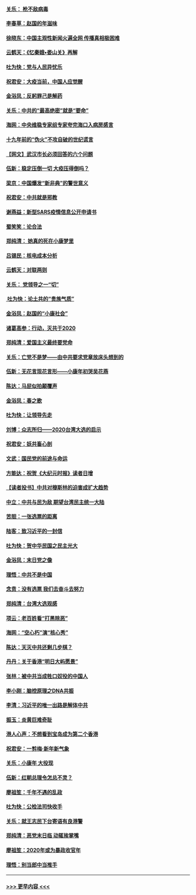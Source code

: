 #### [关乐： 枪不敌病毒](../pages/nsc993/n11826746.md?t=01281144) 
#### [李春草：赵国的年滋味](../pages/nsc993/n11826321.md?t=01281144) 
#### [徐晓东：中国主观性新闻火遍全网 传播真相极困难](../pages/nsc993/n11826508.md?t=01281144) 
#### [云鹤天：《忆秦娥▪娄山关》再解](../pages/nsc993/n11824682.md?t=01281144) 
#### [吐为快：党与人民异忧乐](../pages/nsc993/n11824660.md?t=01281144) 
#### [祝君安：大疫当前，中国人应觉醒](../pages/nsc993/n11821946.md?t=01281144) 
#### [金浴凤：反躬罪己是解药](../pages/nsc993/n11820280.md?t=01281144) 
#### [关乐：中共的“最高绝密”就是“要命”](../pages/nsc993/n11816946.md?t=01281144) 
#### [海网：中央维稳专家组专家夸完海口入病房感言](../pages/nsc993/n11815138.md?t=01281144) 
#### [十九年前的“伪火”不攻自破的世纪谎言](../pages/nsc993/n11813238.md?t=01281144) 
#### [【网文】武汉市长必须回答的六个问题](../pages/nsc993/n11813848.md?t=01281144) 
#### [伍新：稳定压倒一切 大疫压得倒吗？](../pages/nsc993/n11812634.md?t=01281144) 
#### [梁京：中国爆发“新非典”的警世意义](../pages/nsc993/n11812554.md?t=01281144) 
#### [祝君安：中共就是邪教](../pages/nsc993/n11812431.md?t=01281144) 
#### [谢燕益：新型SARS疫情信息公开申请书](../pages/nsc993/n11808840.md?t=01281144) 
#### [蜀笑笑：论合法](../pages/nsc993/n11808064.md?t=01281144) 
#### [郑纯清： 她真的死在小康梦里](../pages/nsc993/n11806623.md?t=01281144) 
#### [吕锡民：核电成本分析](../pages/nsc993/n11806284.md?t=01281144) 
#### [云鹤天：对联两则](../pages/nsc993/n11805957.md?t=01281144) 
#### [关乐： 党领导之一“切”](../pages/nsc993/n11804505.md?t=01281144) 
#### [ 吐为快：论土共的“贵族气质”](../pages/nsc993/n11804490.md?t=01281144) 
#### [金浴凤：赵国的“小康社会”](../pages/nsc993/n11804452.md?t=01281144) 
#### [诸葛高参：行动，灭共于2020](../pages/nsc993/n11804120.md?t=01281144) 
#### [郑纯清：爱国主义最终要党命](../pages/nsc993/n11802197.md?t=01281144) 
#### [关乐：亡党不是梦——由中共要求党章放床头想到的](../pages/nsc993/n11802156.md?t=01281144) 
#### [伍新：无花言现花言形——小康年初哭吴花燕](../pages/nsc993/n11800044.md?t=01281144) 
#### [陈达：马屁似拍颠覆声](../pages/nsc993/n11800010.md?t=01281144) 
#### [金浴凤：春之歌](../pages/nsc993/n11797687.md?t=01281144) 
#### [吐为快：让领导先走](../pages/nsc993/n11797512.md?t=01281144) 
#### [刘博：众志所归——2020台湾大选的启示](../pages/nsc993/n11796878.md?t=01281144) 
#### [祝君安：妖共畜心剖](../pages/nsc993/n11794273.md?t=01281144) 
#### [文武：国民党的前途与命运](../pages/nsc993/n11794198.md?t=01281144) 
#### [方能达：祝贺《大纪元时报》读者日增](../pages/nsc993/n11793807.md?t=01281144) 
#### [【读者投书】中共对穆斯林的迫害成扩大趋势](../pages/nsc993/n11791371.md?t=01281144) 
#### [中立：中共与民为敌 期望台湾民主统一大陆](../pages/nsc993/n11790392.md?t=01281144) 
#### [苦胆：一张选票的距离](../pages/nsc993/n11788914.md?t=01281144) 
#### [陆客：致习近平的一封信](../pages/nsc993/n11788867.md?t=01281144) 
#### [吐为快：贺中华民国之民主光大](../pages/nsc993/n11788618.md?t=01281144) 
#### [金浴凤：末日党之像](../pages/nsc993/n11787475.md?t=01281144) 
#### [理悟：中共不是中国](../pages/nsc993/n11787463.md?t=01281144) 
#### [念贲：没有选票  我们去奋斗去努力](../pages/nsc993/n11787398.md?t=01281144) 
#### [郑纯清：台湾大选观感](../pages/nsc993/n11786210.md?t=01281144) 
#### [项云：老百姓看“打黑除恶”](../pages/nsc993/n11785398.md?t=01281144) 
#### [海网：“空心朽”演“核心秀”](../pages/nsc993/n11783874.md?t=01281144) 
#### [陈达：天灭中共还剩几步棋？](../pages/nsc993/n11783719.md?t=01281144) 
#### [丹丹：关于香港“明日大屿愿景”](../pages/nsc993/n11783273.md?t=01281144) 
#### [张林：被中共当成牲口奴役的中国人](../pages/nsc993/n11782397.md?t=01281144) 
#### [李小刚：脑控原理之DNA共振](../pages/nsc993/n11780962.md?t=01281144) 
#### [李清：习近平的唯一出路是解体中共](../pages/nsc993/n11780866.md?t=01281144) 
#### [振玉：炎黄巨难奇耻](../pages/nsc993/n11779632.md?t=01281144) 
#### [港人心声：不想看到宝岛成为第二个香港](../pages/nsc993/n11778817.md?t=01281144) 
#### [祝君安：一剪梅‧新年新气象](../pages/nsc993/n11776340.md?t=01281144) 
#### [关乐：小康年 大役现](../pages/nsc993/n11774213.md?t=01281144) 
#### [伍新：红朝总理令怎总不灵？](../pages/nsc993/n11770813.md?t=01281144) 
#### [廖祖笙：千年不遇的乱政](../pages/nsc993/n11770373.md?t=01281144) 
#### [吐为快：公检法司快收手](../pages/nsc993/n11770359.md?t=01281144) 
#### [关乐：就王志民下台寄语有良港警](../pages/nsc993/n11769903.md?t=01281144) 
#### [郑纯清：恶党末日临 动辄挨掌嘴](../pages/nsc993/n11769356.md?t=01281144) 
#### [廖祖笙：2020年或为暴政收官年](../pages/nsc993/n11768216.md?t=01281144) 
#### [理悟：别当郎中当推手](../pages/nsc993/n11768243.md?t=01281144) 

----
#### [ >>> 更早内容 <<< ](../indexes/nsc993-earlier.md)
